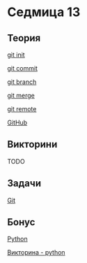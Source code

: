 Седмица 13
=================================

Теория
------
[git init](https://docs.google.com/file/d/1VPI8zGAx1KGKc64E-2jbVy7zu2kUngEk/edit)

[git commit](https://docs.google.com/file/d/1IV4dUoWC1v6dPjuO281ixOsufrB7FNvR/edit?rtpof=true&sd=true)

[git branch](https://docs.google.com/file/d/146FR59wUfoSDk3g1jYaudmDa1gTlFGB2/edit?rtpof=true&sd=true)

[git merge](https://docs.google.com/file/d/1bH2Nk3lYC6PXFj3OqjdKZ1zXsSosRUw9/edit?rtpof=true&sd=true)

[git remote](https://docs.google.com/file/d/16dXPpUVvm5fJWse8y0wRCYuH8Hwy723-/edit?rtpof=true&sd=true)

[GitHub](https://drive.google.com/file/d/1bjjTl6ewUhdx5a8aYOrl0-F2cPqGLnot/view?usp=sharing)

Викторини
---------
TODO

Задачи
------
[Git](https://github.com/Mapmo/Introduction-To-Programming-Git)

Бонус
-----
[Python](https://drive.google.com/file/d/1xeqEPkfO3gZlwrMXZdUGbEPjMvsOA7zT/view?usp=sharing)

[Викторина - python](https://forms.gle/NfmVw87xL7hC6jMW7)
